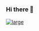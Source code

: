 ### Hi there 👋
[![large](https://www.codewars.com/users/vitaliksamusenko/badges/large)](https://www.codewars.com/users/vitaliksamusenko)
<!--
**VitalikSamusenko/vitaliksamusenko** is a ✨ _special_ ✨ repository because its `README.md` (this file) appears on your GitHub profile.

Here are some ideas to get you started:

- 🔭 I’m currently working on ...
- 🌱 I’m currently learning ...
- 👯 I’m looking to collaborate on ...
- 🤔 I’m looking for help with ...
- 💬 Ask me about ...
- 📫 How to reach me: ...
- 😄 Pronouns: ...
- ⚡ Fun fact: ...
-->
